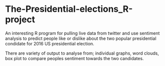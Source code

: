 # The-Presidential-elections_R-project
An interesting R program for pulling live data from twitter and use sentiment analysis to predict people like or dislike about the two popular presidential condidate for 2016 US presidential election.

There are variety of output to analyse from; individual graphs, word clouds,  box plot to compare peoples sentiment towards the two candidates.

